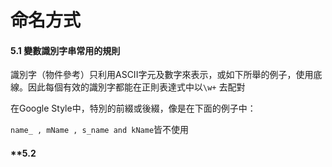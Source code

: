 # 命名方式

#### **5.1 變數識別字串常用的規則**

識別字（物件參考）只利用ASCII字元及數字來表示，或如下所舉的例子，使用底線。因此每個有效的識別字都能在正則表達式中以```\w+``` 去配對

在Google Style中，特別的前綴或後綴，像是在下面的例子中：

```name_ , mName , s_name and kName```皆不使用

#### **5.2 






















